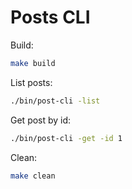 # Posts CLI

Build:

```bash
make build
```

List posts:

```bash
./bin/post-cli -list
```

Get post by id:

```bash
./bin/post-cli -get -id 1
```

Clean:

```bash
make clean
```
